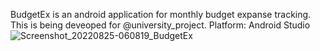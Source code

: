BudgetEx is an android application for monthly budget expanse tracking. This is being deveoped for @university_project. Platform: Android Studio
![Screenshot_20220825-060819_BudgetEx](https://user-images.githubusercontent.com/73699852/186868043-052df842-68b1-4792-b22b-ac5f9a186522.jpg)
